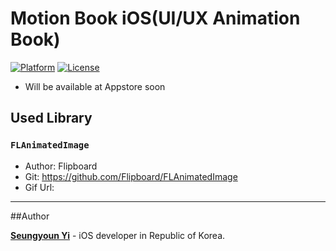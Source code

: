 # Motion Book  iOS(UI/UX Animation Book)
[![Platform](http://img.shields.io/badge/platform-ios-green.svg?style=flat
)](https://developer.apple.com/iphone/index.action)
[![License](http://img.shields.io/badge/license-MIT-lightgrey.svg?style=flat
)](http://mit-license.org)
* Will be available at Appstore soon

## Used Library 
### `FLAnimatedImage`
- Author: Flipboard
- Git: https://github.com/Flipboard/FLAnimatedImage
- Gif Url: 

---


##Author

**[Seungyoun Yi](https://younatics.github.io)** - iOS developer in Republic of Korea.
